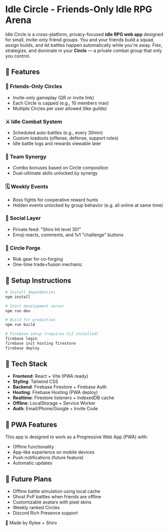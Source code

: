 # Idle Circle - Friends-Only Idle RPG Arena

Idle Circle is a cross-platform, privacy-focused **idle RPG web app** designed for small, invite-only friend groups. You and your friends build a squad, assign builds, and let battles happen automatically while you're away. Flex, strategize, and dominate in your **Circle** — a private combat group that only you control.

## 🚀 Features

### 👥 Friends-Only Circles
- Invite-only gameplay (QR or invite link)
- Each Circle is capped (e.g., 10 members max)
- Multiple Circles per user allowed (like guilds)

### ⚔️ Idle Combat System
- Scheduled auto-battles (e.g., every 30min)
- Custom loadouts (offense, defense, support roles)
- Idle battle logs and rewards viewable later

### 🧠 Team Synergy
- Combo bonuses based on Circle composition
- Dual-ultimate skills unlocked by synergy

### 🗓️ Weekly Events
- Boss fights for cooperative reward hunts
- Hidden events unlocked by group behavior (e.g. all online at same time)

### 📢 Social Layer
- Private feed: "Shiro hit level 30!"
- Emoji reacts, comments, and 1v1 "challenge" buttons

### 🎁 Circle Forge
- Risk gear for co-forging
- One-time trade+fusion mechanic

## 🔧 Setup Instructions

```bash
# Install dependencies
npm install

# Start development server
npm run dev

# Build for production
npm run build

# Firebase setup (requires CLI installed)
firebase login
firebase init hosting firestore
firebase deploy
```

## 🔐 Tech Stack

- **Frontend**: React + Vite (PWA ready)
- **Styling**: Tailwind CSS
- **Backend**: Firebase Firestore + Firebase Auth
- **Hosting**: Firebase Hosting (PWA deploy)
- **Realtime**: Firestore listeners + IndexedDB cache
- **Offline**: LocalStorage + Service Worker
- **Auth**: Email/Phone/Google + Invite Code

## 📱 PWA Features

This app is designed to work as a Progressive Web App (PWA) with:
- Offline functionality
- App-like experience on mobile devices
- Push notifications (future feature)
- Automatic updates

## 🧪 Future Plans

- Offline battle simulation using local cache
- Ghost PvP battles when friends are offline
- Customizable avatars with pixel skins
- Weekly ranked Circles
- Discord Rich Presence support

💜 Made by Rylee + Shiro